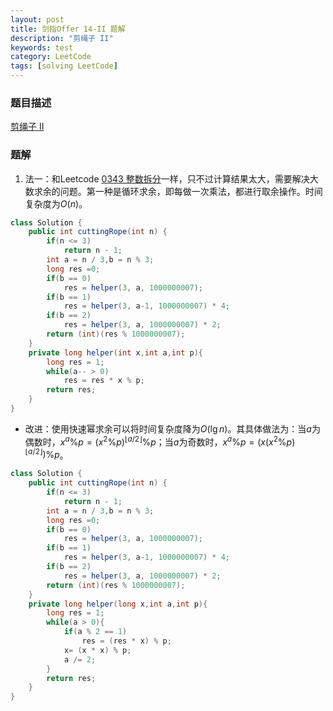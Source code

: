 ```yaml
---
layout: post
title: 剑指Offer 14-II 题解
description: "剪绳子 II"
keywords: test
category: LeetCode
tags: [solving LeetCode]
---
```


### 题目描述
[剪绳子 II](https://leetcode-cn.com/problems/jian-sheng-zi-ii-lcof/)

### 题解
1. 法一：和Leetcode [0343 整数拆分](https://leetcode-cn.com/problems/integer-break/)一样，只不过计算结果太大，需要解决大数求余的问题。第一种是循环求余，即每做一次乘法，都进行取余操作。时间复杂度为$O(n)$。
```java
class Solution {
    public int cuttingRope(int n) {
        if(n <= 3)
            return n - 1;
        int a = n / 3,b = n % 3;
        long res =0;
        if(b == 0)
            res = helper(3, a, 1000000007);
        if(b == 1)
            res = helper(3, a-1, 1000000007) * 4;
        if(b == 2)
            res = helper(3, a, 1000000007) * 2;
        return (int)(res % 1000000007);
    }
    private long helper(int x,int a,int p){
        long res = 1;
        while(a-- > 0)
            res = res * x % p;
        return res;
    }
}
```
* 改进：使用快速幂求余可以将时间复杂度降为$O(\lg n)$。其具体做法为：当$a$为偶数时，$x^a\%p=(x^2\%p)^{\lfloor a/2 \rfloor}\%p$；当$a$为奇数时，$x^a\%p=(x(x^2\%p)^{\lfloor a/2 \rfloor})\%p$。
```java
class Solution {
    public int cuttingRope(int n) {
        if(n <= 3)
            return n - 1;
        int a = n / 3,b = n % 3;
        long res =0;
        if(b == 0)
            res = helper(3, a, 1000000007);
        if(b == 1)
            res = helper(3, a-1, 1000000007) * 4;
        if(b == 2)
            res = helper(3, a, 1000000007) * 2;
        return (int)(res % 1000000007);
    }
    private long helper(long x,int a,int p){
        long res = 1;
        while(a > 0){
            if(a % 2 == 1)
                res = (res * x) % p;
            x= (x * x) % p;
            a /= 2;
        }
        return res;
    }
}
```